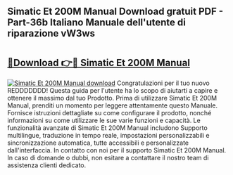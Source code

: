 ## Simatic Et 200M Manual Download gratuit PDF - Part-36b Italiano Manuale dell'utente di riparazione vW3ws

# <h2><a href="http://dfd0nip.blite.top/?on=Simatic+Et+200M+Manual">🔗Download 👉🔴 Simatic Et 200M Manual</a></h2>

[![Simatic Et 200M Manual download](https://i.imgur.com/lujVjoI.png)](http://dfd0nip.blite.top/?on=Simatic+Et+200M+Manual)
Congratulazioni per il tuo nuovo REDDDDDDD! Questa guida per l'utente ha lo scopo di aiutarti a capire e ottenere il massimo dal tuo Prodotto. Prima di utilizzare Simatic Et 200M Manual, prenditi un momento per leggere attentamente questo Manuale. Fornisce istruzioni dettagliate su come configurare il prodotto, nonché informazioni su come utilizzare le sue varie funzioni e capacità. Le funzionalità avanzate di Simatic Et 200M Manual includono Supporto multilingue, traduzione in tempo reale, impostazioni personalizzabili e sincronizzazione automatica, tutte accessibili e personalizzate dall'interfaccia. In contatto con noi per il supporto Simatic Et 200M Manual. In caso di domande o dubbi, non esitare a contattare il nostro team di assistenza clienti dedicato.
